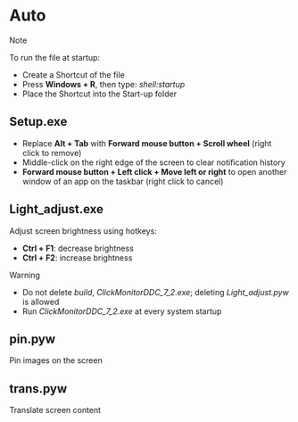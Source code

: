 ﻿# Auto
> [!NOTE]
> To run the file at startup:
> - Create a Shortcut of the file
> - Press **Windows + R**, then type: *shell:startup*
> - Place the Shortcut into the Start-up folder

## Setup.exe
- Replace **Alt + Tab** with **Forward mouse button + Scroll wheel** (right click to remove)
- Middle-click on the right edge of the screen to clear notification history
- **Forward mouse button + Left click + Move left or right** to open another window of an app on the taskbar (right click to cancel)

## Light_adjust.exe
Adjust screen brightness using hotkeys:
- **Ctrl + F1**: decrease brightness
- **Ctrl + F2**: increase brightness

> [!WARNING]
> - Do not delete *build*, *ClickMonitorDDC_7_2.exe*; deleting *Light_adjust.pyw* is allowed
> - Run *ClickMonitorDDC_7_2.exe* at every system startup

## pin.pyw
Pin images on the screen

## trans.pyw
Translate screen content
